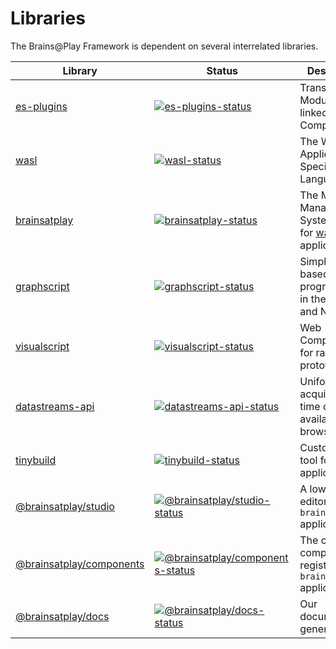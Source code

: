 # Libraries
The Brains@Play Framework is dependent on several interrelated libraries.

<!-- Note: Make sure to transfer changes to ../../index.md -->
| Library               | Status                                                       | Description                                             |
| --------------------- | ------------------------------------------------------------ | ------------------------------------------------------- |
| [es-plugins]         | [![es-plugins-status]][es-plugins] | Transforms ES Modules into linked Web Components.       |
| [wasl]         | [![wasl-status]][wasl] | The Web Application Specification Language.       |
| [brainsatplay]         | [![brainsatplay-status]][brainsatplay] | The Module Management System (MMS) for [wasl] applications.
| [graphscript]         | [![graphscript-status]][graphscript] | Simple graph-based programming in the browser and Node.js.       |
| [visualscript]         | [![visualscript-status]][visualscript]  | Web Components for rapid prototyping       |
| [datastreams-api]     | [![datastreams-api-status]][datastreams-api]                   | Uniformly acquire real-time data with available browser APIs.                       |
| [tinybuild]     | [![tinybuild-status]][tinybuild]                   | Custom build tool for web applications.     
| [@brainsatplay/studio]         | [![@brainsatplay/studio-status]][@brainsatplay/studio] | A low-code editor for `brainsatplay` applications.       |
| [@brainsatplay/components]         | [![@brainsatplay/components-status]][@brainsatplay/components] | The official component registry for `brainsatplay` applications.
| [@brainsatplay/docs]         | [![@brainsatplay/docs-status]][@brainsatplay/docs] | Our documentation generator.

[brainsatplay]: https://github.com/brainsatplay/brainsatplay/blob/main/README.md
[brainsatplay-status]: https://img.shields.io/npm/v/brainsatplay

<!-- Plugin Specification -->
[es-plugins]: https://github.com/brainsatplay/es-plugins/blob/main/README.md
[es-plugins-status]: https://img.shields.io/npm/v/es-plugins


<!-- Specification Language -->
[wasl]: https://github.com/brainsatplay/wasl/blob/main/README.md
[wasl-status]: https://img.shields.io/npm/v/wasl

<!-- Core Library-->
[graphscript]: https://github.com/brainsatplay/graphscript/blob/main/README.md
[graphscript-status]: https://img.shields.io/npm/v/graphscript

<!-- Integrated Editor-->
[@brainsatplay/studio]: https://github.com/brainsatplay/studio/blob/main/README.md
[@brainsatplay/studio-status]: https://img.shields.io/npm/v/@brainsatplay/studio

<!-- Low Code Programming System-->
[visualscript]: https://github.com/brainsatplay/visualscript/blob/main/README.md
[visualscript-status]: https://img.shields.io/npm/v/visualscript


<!-- Data Acquisition-->
[datastreams-api]: https://github.com/brainsatplay/datastreams-api/blob/main/README.md
[datastreams-api-status]: https://img.shields.io/npm/v/datastreams-api.svg

<!-- Build Tool-->
[tinybuild]: https://github.com/brainsatplay/tinybuild/blob/main/README.md
[tinybuild-status]: https://img.shields.io/npm/v/tinybuild

<!-- Components Registry -->
[@brainsatplay/components]: https://github.com/brainsatplay/components/blob/main/README.md
[@brainsatplay/components-status]: https://img.shields.io/npm/v/@brainsatplay/components


[@brainsatplay/docs]: https://github.com/brainsatplay/docs/blob/nightly/README.md
[@brainsatplay/docs-status]: https://img.shields.io/npm/v/@brainsatplay/docs